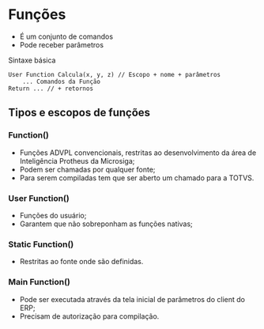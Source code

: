 # Funções
- É um conjunto de comandos
- Pode receber parâmetros

Sintaxe básica
```
User Function Calcula(x, y, z) // Escopo + nome + parâmetros
    ... Comandos da Função
Return ... // + retornos
```

##  Tipos e escopos de funções
### Function()
- Funções ADVPL convencionais, restritas ao desenvolvimento da área de Inteligência Protheus da 
Microsiga;
- Podem ser chamadas por qualquer fonte;
- Para serem compiladas tem que ser aberto um chamado para a TOTVS.

### User Function()
- Funções do usuário;
- Garantem que não sobreponham as funções nativas;

### Static Function()
- Restritas ao fonte onde são definidas.

### Main Function()
- Pode ser executada através da tela inicial de parâmetros do client do ERP;
- Precisam de autorização para compilação.